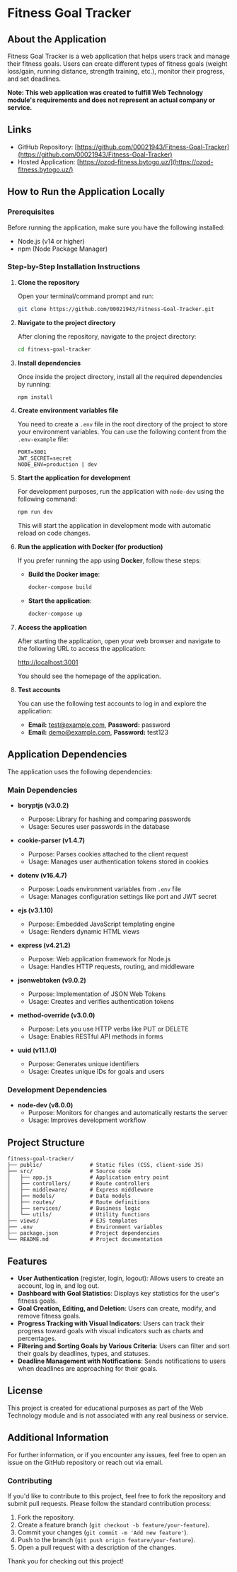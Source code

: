 # Fitness Goal Tracker

## About the Application

Fitness Goal Tracker is a web application that helps users track and manage their fitness goals. Users can create different types of fitness goals (weight loss/gain, running distance, strength training, etc.), monitor their progress, and set deadlines.

**Note: This web application was created to fulfill Web Technology module's requirements and does not represent an actual company or service.**

## Links

- GitHub Repository: [https://github.com/00021943/Fitness-Goal-Tracker](https://github.com/00021943/Fitness-Goal-Tracker)
- Hosted Application: [https://ozod-fitness.bytogo.uz/](https://ozod-fitness.bytogo.uz/)

## How to Run the Application Locally

### Prerequisites

Before running the application, make sure you have the following installed:
- Node.js (v14 or higher)
- npm (Node Package Manager)

### Step-by-Step Installation Instructions

1. **Clone the repository**

   Open your terminal/command prompt and run:

   ```bash
   git clone https://github.com/00021943/Fitness-Goal-Tracker.git
   ```

2. **Navigate to the project directory**

   After cloning the repository, navigate to the project directory:

   ```bash
   cd fitness-goal-tracker
   ```

3. **Install dependencies**

   Once inside the project directory, install all the required dependencies by running:

   ```bash
   npm install
   ```

4. **Create environment variables file**

   You need to create a `.env` file in the root directory of the project to store your environment variables. You can use the following content from the `.env-example` file:

   ```plaintext
   PORT=3001
   JWT_SECRET=secret
   NODE_ENV=production | dev
   ```

5. **Start the application for development**

   For development purposes, run the application with `node-dev` using the following command:

   ```bash
   npm run dev
   ```

   This will start the application in development mode with automatic reload on code changes.

6. **Run the application with Docker (for production)**

   If you prefer running the app using **Docker**, follow these steps:

   - **Build the Docker image**:
   
     ```bash
     docker-compose build
     ```

   - **Start the application**:
   
     ```bash
     docker-compose up
     ```

7. **Access the application**

   After starting the application, open your web browser and navigate to the following URL to access the application:

   [http://localhost:3001](http://localhost:3001)

   You should see the homepage of the application.

8. **Test accounts**

   You can use the following test accounts to log in and explore the application:
   - **Email:** test@example.com, **Password:** password
   - **Email:** demo@example.com, **Password:** test123

## Application Dependencies

The application uses the following dependencies:

### Main Dependencies

- **bcryptjs (v3.0.2)**
  - Purpose: Library for hashing and comparing passwords
  - Usage: Secures user passwords in the database

- **cookie-parser (v1.4.7)**
  - Purpose: Parses cookies attached to the client request
  - Usage: Manages user authentication tokens stored in cookies

- **dotenv (v16.4.7)**
  - Purpose: Loads environment variables from `.env` file
  - Usage: Manages configuration settings like port and JWT secret

- **ejs (v3.1.10)**
  - Purpose: Embedded JavaScript templating engine
  - Usage: Renders dynamic HTML views

- **express (v4.21.2)**
  - Purpose: Web application framework for Node.js
  - Usage: Handles HTTP requests, routing, and middleware

- **jsonwebtoken (v9.0.2)**
  - Purpose: Implementation of JSON Web Tokens
  - Usage: Creates and verifies authentication tokens

- **method-override (v3.0.0)**
  - Purpose: Lets you use HTTP verbs like PUT or DELETE
  - Usage: Enables RESTful API methods in forms

- **uuid (v11.1.0)**
  - Purpose: Generates unique identifiers
  - Usage: Creates unique IDs for goals and users

### Development Dependencies

- **node-dev (v8.0.0)**
  - Purpose: Monitors for changes and automatically restarts the server
  - Usage: Improves development workflow

## Project Structure

```plaintext
fitness-goal-tracker/
├── public/               # Static files (CSS, client-side JS)
├── src/                  # Source code
│   ├── app.js            # Application entry point
│   ├── controllers/      # Route controllers
│   ├── middleware/       # Express middleware
│   ├── models/           # Data models
│   ├── routes/           # Route definitions
│   ├── services/         # Business logic
│   └── utils/            # Utility functions
├── views/                # EJS templates
├── .env                  # Environment variables
├── package.json          # Project dependencies
└── README.md             # Project documentation
```

## Features

- **User Authentication** (register, login, logout): Allows users to create an account, log in, and log out.
- **Dashboard with Goal Statistics**: Displays key statistics for the user's fitness goals.
- **Goal Creation, Editing, and Deletion**: Users can create, modify, and remove fitness goals.
- **Progress Tracking with Visual Indicators**: Users can track their progress toward goals with visual indicators such as charts and percentages.
- **Filtering and Sorting Goals by Various Criteria**: Users can filter and sort their goals by deadlines, types, and statuses.
- **Deadline Management with Notifications**: Sends notifications to users when deadlines are approaching for their goals.

## License

This project is created for educational purposes as part of the Web Technology module and is not associated with any real business or service.

## Additional Information

For further information, or if you encounter any issues, feel free to open an issue on the GitHub repository or reach out via email.

### Contributing

If you'd like to contribute to this project, feel free to fork the repository and submit pull requests. Please follow the standard contribution process:
1. Fork the repository.
2. Create a feature branch (`git checkout -b feature/your-feature`).
3. Commit your changes (`git commit -m 'Add new feature'`).
4. Push to the branch (`git push origin feature/your-feature`).
5. Open a pull request with a description of the changes.

Thank you for checking out this project!
